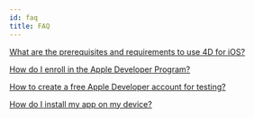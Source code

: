 ```yaml
---
id: faq
title: FAQ
---
```


[What are the prerequisites and requirements to use 4D for iOS?](prerequisites.html)

[How do I enroll in the Apple Developer Program?](deployment.html)

[How to create a free Apple Developer account for testing?](free-developer-account.html)

[How do I install my app on my device?](install-device.html)


